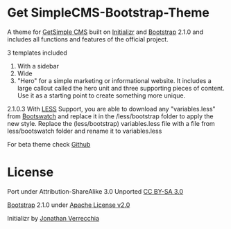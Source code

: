 # Get SimpleCMS-Bootstrap-Theme

A theme for [GetSimple CMS](http://get-simple.info/) built on [Initializr](http://www.initializr.com/) and [Bootstrap](http://twitter.github.com/bootstrap/) 2.1.0 and includes all functions and features of the official project.  

3 templates included
1. With a sidebar
2. Wide
3. "Hero" for a simple marketing or informational website. It includes a large callout called the hero unit and three supporting pieces of content. Use it as a starting point to create something more unique.

2.1.0.3 With [LESS](http://lesscss.org/) Support, you are able to download any "variables.less" from [Bootswatch](http://bootswatch.com/) and replace it in the /less/bootstrap folder to apply the new style.
Replace the (less/bootstrap) variables.less file with a file from less/bootswatch folder and rename it to variables.less

For beta theme check [Github](https://github.com/simondahla/GetSimpleCMS-Bootstrap-Theme)

# License

Port under Attribution-ShareAlike 3.0 Unported [CC BY-SA 3.0](http://creativecommons.org/licenses/by-sa/3.0/)

[Bootstrap](http://twitter.github.com/bootstrap/) 2.1.0 under [Apache License v2.0](http://www.apache.org/licenses/LICENSE-2.0)

Initializr by [Jonathan Verrecchia]((https://twitter.com/verekia))